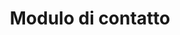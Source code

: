 ---
title: Modulo di contatto
form:
    name: contact-form
    fields:
        - name: name
          label: Nome
          type: text
          validate:
            required: true
        - name: surname
          label: Cognome
          type: text
          validate:
            required: true
        - name: email
          label: E-mail
          type: email
          validate:
            required: true
        - name: phone
          label: Telefono
          type: text
        - name: group
          label: Tipo di gruppo
          type: select
          options:
            scuola: Scuola
            associazione: Associazione
            gruppo_privato: Gruppo privato
          validate:
            required: true
        - name: number_adult
          label: Numero di partecipanti adulti
          type: number
        - name: number_kid
          label: Numero di partecipanti ragazzi (8-16 anni)
          type: number
        - name: visit
          label: Tipo di visita
          type: select
          options:
            solo_museo: Solo museo
            museo_e_forte_sottoroccia_quartino: Museo e Forte sottoroccia Quartino 
          validate:
            required: true
        - name: date
          label: Data desiderata
          type: date
          validate:
            required: true
        - name: hour
          label: Ora desiderata
          type: time
          validate:
            required: true
        - name: other
          label: Altre informazioni
          type: textarea
    buttons:
        - type: submit
          value: Invia richiesta

    process:
        - email:
            from: "{{ config.plugins.email.from }}"
            to: "{{ config.plugins.email.to }}"
            subject: "Modulo di contatto museoforteolimpio.ch"
            body: "{% include 'forms/data.html.twig' %}"
        - save:
            fileprefix: feedback-
            dateformat: Ymd-His-u
            extension: txt
            body: "{% include 'forms/data.txt.twig' %}"
        - message: Grazie per la sua richiesta!
        - reset: true

---